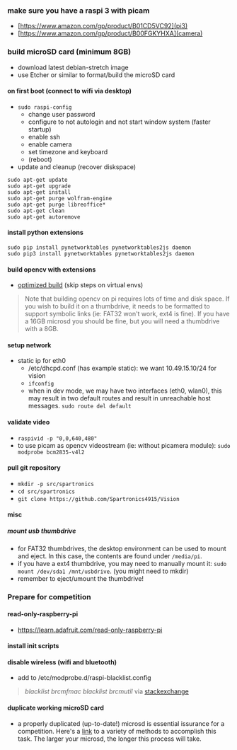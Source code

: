 ### make sure you have a raspi 3 with picam
* [https://www.amazon.com/gp/product/B01CD5VC92](pi3)
* [https://www.amazon.com/gp/product/B00FGKYHXA](camera)

### build microSD card (minimum 8GB)
* download latest debian-stretch image
* use Etcher or similar to format/build the microSD card

#### on first boot (connect to wifi via desktop)
* `sudo raspi-config`
    * change user password
    * configure to not autologin and not start window system (faster startup)
    * enable ssh
    * enable camera
    * set timezone and keyboard
    * (reboot)
* update and cleanup (recover diskspace)
```
sudo apt-get update
sudo apt-get upgrade
sudo apt-get install
sudo apt-get purge wolfram-engine
sudo apt-get purge libreoffice*
sudo apt-get clean
sudo apt-get autoremove
```

#### install python extensions

```
sudo pip install pynetworktables pynetworktables2js daemon
sudo pip3 install pynetworktables pynetworktables2js daemon
```

#### build opencv with extensions

* [optimized build](https://www.pyimagesearch.com/2017/10/09/optimizing-opencv-on-the-raspberry-pi) (skip steps on virtual envs)

> Note that building opencv on pi requires lots of time and disk space.  If
> you wish to build it on a thumbdrive, it needs to be formatted to support
> symbolic links (ie: FAT32 won't work, ext4 is fine).  If you have a 16GB 
> microsd you should be fine, but you will need a thumbdrive with a 8GB.


#### setup network

* static ip for eth0
    * /etc/dhcpd.conf (has example static): we want 10.49.15.10/24 for vision
    * `ifconfig`
    * when in dev mode, we may have two interfaces (eth0, wlan0), this may
      result in two default routes and result in unreachable host messages.
     `sudo route del default` 

#### validate video

* `raspivid -p "0,0,640,480"`
* to use picam as opencv videostream (ie: without picamera module):
 `sudo modprobe bcm2835-v4l2`


#### pull git repository
* `mkdir -p src/spartronics`
* `cd src/spartronics`
* `git clone https://github.com/Spartronics4915/Vision`


#### misc
##### mount usb thumbdrive
* for FAT32 thumbdrives, the desktop environment can be used to
  mount and eject.  In this case, the contents are found under 
  `/media/pi`.
* if you have a ext4 thumbdrive, you may need to manually mount it: 
   `sudo mount /dev/sda1 /mnt/usbdrive`. (you might need to mkdir)
* remember to eject/umount the thumbdrive!

### Prepare for competition

#### read-only-raspberry-pi
* https://learn.adafruit.com/read-only-raspberry-pi

#### install init scripts

#### disable wireless (wifi and bluetooth)
* add to /etc/modprobe.d/raspi-blacklist.config
>  *blacklist brcmfmac*
>  *blacklist brcmutil*
> via [stackexchange](http://raspberrypi.stackexchange.com/questions/43720/disable-wifi-wlan0-on-pi-3)

#### duplicate working microSD card
* a properly duplicated (up-to-date!) microsd is essential issurance
  for a competition.  Here's a [link](https://thepihut.com/blogs/raspberry-pi-tutorials/17789160-backing-up-and-restoring-your-raspberry-pis-sd-card)
  to a variety of methods to accomplish this task.  The larger your microsd, 
  the longer this process will take.

